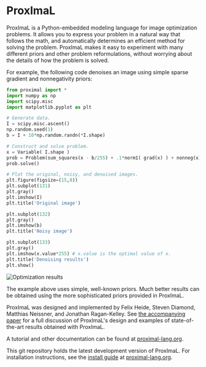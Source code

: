 ProxImaL
=====================

ProxImaL is a Python-embedded modeling language for image optimization problems. 
It allows you to express your problem in a natural way that follows the math, 
and automatically determines an efficient method for solving the problem.
ProxImaL makes it easy to experiment with many different priors and other problem reformulations,
without worrying about the details of how the problem is solved.

For example, the following code denoises an image using simple sparse gradient and nonnegativity priors:

```python
from proximal import *
import numpy as np
import scipy.misc
import matplotlib.pyplot as plt

# Generate data.
I = scipy.misc.ascent()
np.random.seed(1)
b = I + 10*np.random.randn(*I.shape)

# Construct and solve problem.
x = Variable( I.shape )
prob = Problem(sum_squares(x - b/255) + .1*norm1( grad(x) ) + nonneg(x))
prob.solve()

# Plot the original, noisy, and denoised images.
plt.figure(figsize=(15,8))
plt.subplot(131)
plt.gray()
plt.imshow(I)
plt.title('Original image')

plt.subplot(132)
plt.gray()
plt.imshow(b)
plt.title('Noisy image')

plt.subplot(133)
plt.gray()
plt.imshow(x.value*255) # x.value is the optimal value of x.
plt.title('Denoising results')
plt.show()
```
![Optimization results](https://gist.githubusercontent.com/SteveDiamond/592094bdbd7d9d3f8606383d84db3de5/raw/47ef609f995ee92ab7d9af1d4ad47c60a9764b65/results.png)

The example above uses simple, well-known priors. Much better results can be obtained using the more sophisticated priors provided in ProxImaL.

ProxImaL was designed and implemented by Felix Heide, Steven Diamond, Matthias Neissner, and Jonathan Ragan-Kelley.
See [the accompanying paper](http://web.stanford.edu/~stevend2/pdf/proximal.pdf) for a full discussion of ProxImaL's design and examples of state-of-the-art results obtained with ProxImaL.

A tutorial and other documentation can be found at [proximal-lang.org](http://www.proximal-lang.org/).

This git repository holds the latest development version of ProxImaL. For installation instructions, 
see the [install guide](http://www.proximal-lang.org/en/latest/install/index.html) at [proximal-lang.org](http://www.proximal-lang.org/).
